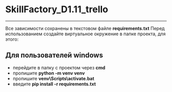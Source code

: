 # SkillFactory_D1.11_trello
______________________________
Все зависимости сохранены в текстовом файле **requirements.txt**
Перед использованием создайте виртуальное окружение в папке проекта, для этого:
## Для пользователей windows
* перейдите в папку с проектом через **cmd**
* пропишите **python -m venv venv**
* пропишите **venv\Scripts\activate.bat**
* введите **pip install -r requirements.txt**

